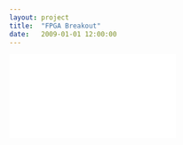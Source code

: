 ```yaml
---
layout: project
title:  "FPGA Breakout"
date:   2009-01-01 12:00:00
---
```

<div class="video-container">
<iframe src="//www.youtube.com/embed/ufZXXdFnxNQ?rel=0" frameborder="0" allowfullscreen></iframe>
</div>